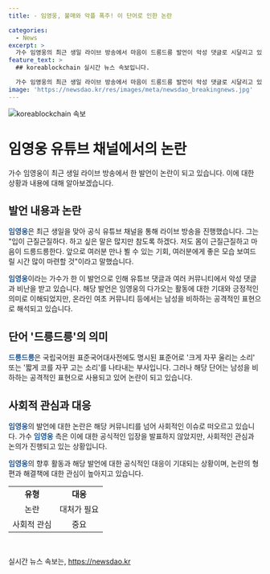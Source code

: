 ```yaml
---
title: - 임영웅, 불매와 악플 폭주! 이 단어로 인한 논란

categories:
  - News
excerpt: >
  가수 임영웅의 최근 생일 라이브 방송에서 마음이 드릉드릉 발언이 악성 댓글로 시달리고 있다. 해당 발언은 기대감을 표현한 것으로 알려졌으나, 온라인에서는 부정적인 표현으로 여겨지고 있다. 남성 비하로 비판을 받아, 댓글과 커뮤니티에서 악성 논란이 일고 있다. 이 외에도 최근 나영석 PD의 삼시세끼 출연 소식으로 기대를 모으고 있다. 임영웅은 노출된 발언에 대한 해명을 통해 논란을 진정시킬 필요가 있어 보인다.
feature_text: >
  ## koreablockchain 실시간 뉴스 속보입니다.

  가수 임영웅의 최근 생일 라이브 방송에서 마음이 드릉드릉 발언이 악성 댓글로 시달리고 있다. 해당 발언은 기대감을 표현한 것으로 알려졌으나, 온라인에서는 부정적인 표현으로 여겨지고 있다. 남성 비하로 비판을 받아, 댓글과 커뮤니티에서 악성 논란이 일고 있다. 이 외에도 최근 나영석 PD의 삼시세끼 출연 소식으로 기대를 모으고 있다. 임영웅은 노출된 발언에 대한 해명을 통해 논란을 진정시킬 필요가 있어 보인다.
image: 'https://newsdao.kr/res/images/meta/newsdao_breakingnews.jpg'
---
```


<p><img src="https://newsdao.kr/res/images/meta/newsdao_breakingnews.jpg" alt="koreablockchain 속보" /></p>

<h1>임영웅 유튜브 채널에서의 논란</h1>

<p data-ke-size="size16">가수 임영웅이 최근 생일 라이브 방송에서 한 발언이 논란이 되고 있습니다. 이에 대한 상황과 내용에 대해 알아보겠습니다.</p>

<h2>발언 내용과 논란</h2>

<p><b><span style="color: #1a5490;">임영웅</span></b>은 최근 생일을 맞아 공식 유튜브 채널을 통해 라이브 방송을 진행했습니다. 그는 "입이 근질근질하다. 하고 싶은 말은 많지만 참도록 하겠다. 저도 몸이 근질근질하고 마음이 드릉드릉한다. 앞으로 여러분 만나 뵐 수 있는 기회, 여러분에게 좋은 모습 보여드릴 시간 많이 마련할 것"이라고 말했습니다.</p>

<p><b><span style="color: #1a5490;">임영웅</span></b>이라는 가수가 한 이 발언으로 인해 유튜브 댓글과 여러 커뮤니티에서 악성 댓글과 비난을 받고 있습니다. 해당 발언은 임영웅의 다가오는 활동에 대한 기대와 긍정적인 의미로 이해되었지만, 온라인 여초 커뮤니티 등에서는 남성을 비하하는 공격적인 표현으로 해석되고 있습니다.</p>

<h2>단어 '드릉드릉'의 의미</h2>

<p><b><span style="color: #1a5490;">드릉드릉</span></b>은 국립국어원 표준국어대사전에도 명시된 표준어로 '크게 자꾸 울리는 소리' 또는 '짧게 코를 자꾸 고는 소리'를 나타내는 부사입니다. 그러나 해당 단어는 남성을 비하하는 공격적인 표현으로 사용되고 있어 논란이 되고 있습니다.</p>

<h2>사회적 관심과 대응</h2>

<p><b><span style="color: #1a5490;">임영웅</span></b>의 발언에 대한 논란은 해당 커뮤니티를 넘어 사회적인 이슈로 떠오르고 있습니다. 가수 <b><span style="color: #1a5490;">임영웅</span></b> 측은 이에 대한 공식적인 입장을 발표하지 않았지만, 사회적인 관심과 논의가 진행되고 있는 상황입니다.</p>

<p><b><span style="color: #1a5490;">임영웅</span></b>의 향후 활동과 해당 발언에 대한 공식적인 대응이 기대되는 상황이며, 논란의 형편과 해결책에 대한 관심이 높아지고 있습니다.</p>

<table>
   <tbody>
      <tr>
         <td style="text-align: center; height: 17px;"><b>유형</b></td>
         <td style="text-align: center; height: 17px;"><b>대응</b></td>
      </tr>
      <tr>
         <td style="text-align: center; height: 17px;">논란</td>
         <td style="text-align: center; height: 17px;">대처가 필요</td>
      </tr>
      <tr>
         <td style="text-align: center; height: 17px;">사회적 관심</td>
         <td style="text-align: center; height: 17px;">중요</td>
      </tr>
   </tbody>
</table>

<p data-ke-size="size16">&nbsp;</p>
실시간 뉴스 속보는, <a href="https://newsdao.kr" rel="dofollow">https://newsdao.kr</a>


